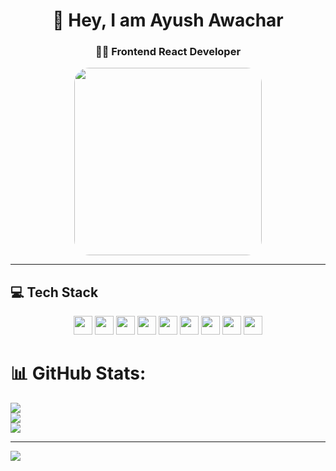 <h1 align="center">💫 Hey, I am Ayush Awachar</h1>
<h3 align="center">👨‍💻 Frontend React Developer</h3>

<p align="center">
  <img style="border-radius:1.5rem" src="https://raw.githubusercontent.com/abhisheknaiidu/abhisheknaiidu/master/code.gif" width="300" />
</p>

---

## 💻 Tech Stack

<p align="center">
  <img src="https://img.shields.io/badge/html5-%23E34F26.svg?style=for-the-badge&logo=html5&logoColor=white" height="30"/>
  <img src="https://img.shields.io/badge/css3-%231572B6.svg?style=for-the-badge&logo=css3&logoColor=white" height="30"/>
  <img src="https://img.shields.io/badge/javascript-%23323330.svg?style=for-the-badge&logo=javascript&logoColor=%23F7DF1E" height="30"/>
  <img src="https://img.shields.io/badge/typescript-%23007ACC.svg?style=for-the-badge&logo=typescript&logoColor=white" height="30"/>
  <img src="https://img.shields.io/badge/git-%23F05033.svg?style=for-the-badge&logo=git&logoColor=white" height="30"/>
  <img src="https://img.shields.io/badge/github-%23121011.svg?style=for-the-badge&logo=github&logoColor=white" height="30"/>
  <img src="https://img.shields.io/badge/react-%2320232a.svg?style=for-the-badge&logo=react&logoColor=%2361DAFB" height="30"/>
  <img src="https://img.shields.io/badge/Supabase-3ECF8E?style=for-the-badge&logo=supabase&logoColor=white" height="30"/>
  <img src="https://img.shields.io/badge/Appwrite-%23FD366E.svg?style=for-the-badge&logo=appwrite&logoColor=white" height="30"/>
</p>

# 📊 GitHub Stats:
![](https://github-readme-stats.vercel.app/api?username=Ayush01010101&theme=vue&hide_border=false&include_all_commits=false&count_private=false)<br/>
![](https://nirzak-streak-stats.vercel.app/?user=Ayush01010101&theme=vue&hide_border=false)<br/>
![](https://github-readme-stats.vercel.app/api/top-langs/?username=Ayush01010101&theme=vue&hide_border=false&include_all_commits=false&count_private=false&layout=compact)

---
[![](https://visitcount.itsvg.in/api?id=Ayush01010101&icon=0&color=0)](https://visitcount.itsvg.in)


<!-- ## 🚀 Projects

- 📝 [Notes App](your-project-link) – React + Supabase notes app with auth and dark mode.
- 🎧 [Spotify Clone](your-project-link) – Frontend clone using React, Next.js, and Tailwind. -->
<!-- 
Proudly created with GPRM ( https://gprm.itsvg.in ) -->
